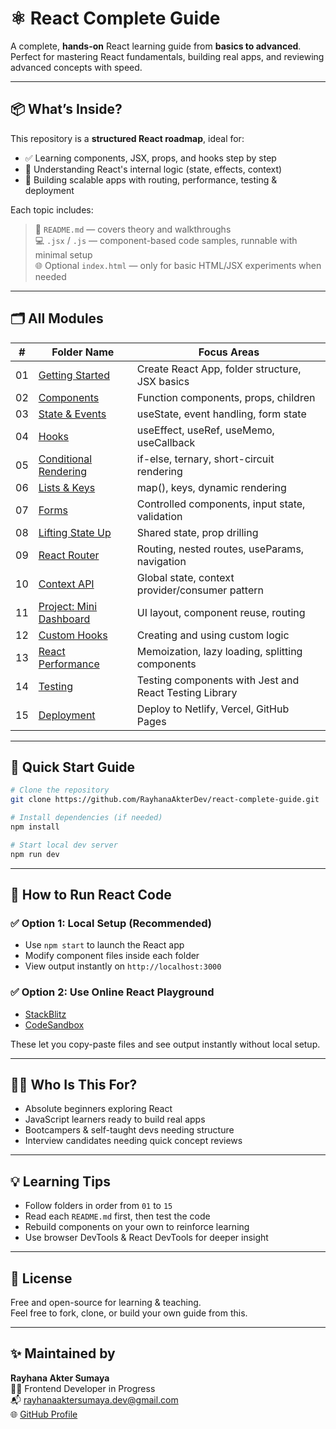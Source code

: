 # ⚛️ React Complete Guide

A complete, **hands-on** React learning guide from **basics to advanced**.  
Perfect for mastering React fundamentals, building real apps, and reviewing advanced concepts with speed.

---

## 📦 What’s Inside?

This repository is a **structured React roadmap**, ideal for:

- ✅ Learning components, JSX, props, and hooks step by step  
- 🧠 Understanding React's internal logic (state, effects, context)  
- 🚀 Building scalable apps with routing, performance, testing & deployment

Each topic includes:

> 📘 `README.md` — covers theory and walkthroughs  
> 💻 `.jsx` / `.js` — component-based code samples, runnable with minimal setup  
> 🌐 Optional `index.html` — only for basic HTML/JSX experiments when needed

---

## 🗂️ All Modules

| #   | Folder Name                                            | Focus Areas                                              |
|-----|--------------------------------------------------------|----------------------------------------------------------|
| 01  | [Getting Started](./01-getting-started/README.md)      | Create React App, folder structure, JSX basics           |
| 02  | [Components](./02-components/README.md)                | Function components, props, children                     |
| 03  | [State & Events](./03-state-and-events/README.md)      | useState, event handling, form state                     |
| 04  | [Hooks](./04-hooks/README.md)                          | useEffect, useRef, useMemo, useCallback                  |
| 05  | [Conditional Rendering](./05-conditional/README.md)    | if-else, ternary, short-circuit rendering                |
| 06  | [Lists & Keys](./06-lists-and-keys/README.md)          | map(), keys, dynamic rendering                          |
| 07  | [Forms](./07-forms/README.md)                          | Controlled components, input state, validation           |
| 08  | [Lifting State Up](./08-lifting-state-up/README.md)    | Shared state, prop drilling                              |
| 09  | [React Router](./09-react-router/README.md)            | Routing, nested routes, useParams, navigation            |
| 10  | [Context API](./10-context-api/README.md)              | Global state, context provider/consumer pattern          |
| 11  | [Project: Mini Dashboard](./11-project-dashboard/README.md) | UI layout, component reuse, routing                   |
| 12  | [Custom Hooks](./12-custom-hooks/README.md)            | Creating and using custom logic                         |
| 13  | [React Performance](./13-performance/README.md)        | Memoization, lazy loading, splitting components          |
| 14  | [Testing](./14-testing/README.md)                      | Testing components with Jest and React Testing Library   |
| 15  | [Deployment](./15-deployment/README.md)                | Deploy to Netlify, Vercel, GitHub Pages                  |

---

## 🚀 Quick Start Guide

```bash
# Clone the repository
git clone https://github.com/RayhanaAkterDev/react-complete-guide.git

# Install dependencies (if needed)
npm install

# Start local dev server
npm run dev
```

---

## 🧪 How to Run React Code

### ✅ Option 1: Local Setup (Recommended)

- Use `npm start` to launch the React app  
- Modify component files inside each folder  
- View output instantly on `http://localhost:3000`  

### ✅ Option 2: Use Online React Playground

- [StackBlitz](https://stackblitz.com/fork/react)  
- [CodeSandbox](https://codesandbox.io/s/)  

These let you copy-paste files and see output instantly without local setup.

---

## 👩‍💻 Who Is This For?

- Absolute beginners exploring React  
- JavaScript learners ready to build real apps  
- Bootcampers & self-taught devs needing structure  
- Interview candidates needing quick concept reviews  

---

## 💡 Learning Tips

- Follow folders in order from `01` to `15`  
- Read each `README.md` first, then test the code  
- Rebuild components on your own to reinforce learning  
- Use browser DevTools & React DevTools for deeper insight  

---

## 📜 License

Free and open-source for learning & teaching.  
Feel free to fork, clone, or build your own guide from this.

---

## ✨ Maintained by

**Rayhana Akter Sumaya**  
👩‍💻 Frontend Developer in Progress  
📬 [rayhanaaktersumaya.dev@gmail.com](mailto:rayhanaaktersumaya.dev@gmail.com)  
🌐 [GitHub Profile](https://github.com/RayhanaAkterDev)
